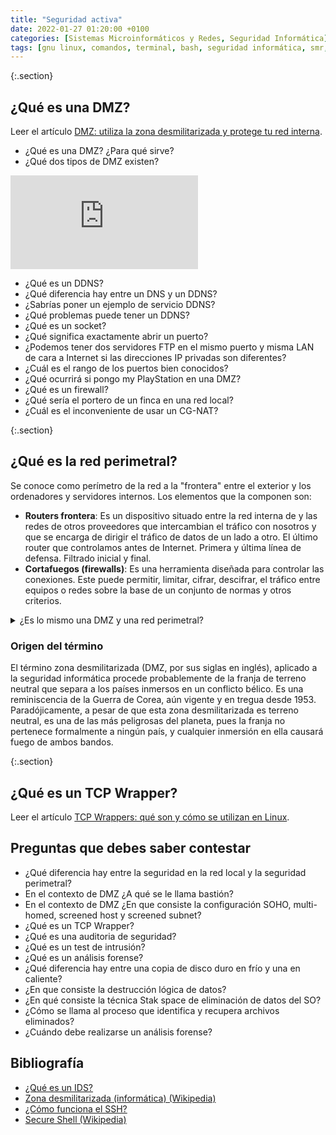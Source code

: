 ```yaml
---
title: "Seguridad activa"
date: 2022-01-27 01:20:00 +0100
categories: [Sistemas Microinformáticos y Redes, Seguridad Informática]
tags: [gnu linux, comandos, terminal, bash, seguridad informática, smr, seguridad activa, teoría, bios, grub, uefi, vpn, ssh, dmz, vlan, tcp wrapper, ids]
---
```


{:.section}
## ¿Qué es una DMZ?

Leer el artículo [DMZ: utiliza la zona desmilitarizada y protege tu red interna](https://www.ionos.es/digitalguide/servidores/seguridad/en-que-consiste-una-zona-desmilitarizada-dmz/).

- ¿Qué es una DMZ? ¿Para qué sirve?
- ¿Qué dos tipos de DMZ existen?

<iframe src="https://www.youtube.com/embed/8e2OY6ou3l0" title="YouTube video player" frameborder="0" allow="accelerometer; autoplay; clipboard-write; encrypted-media; gyroscope; picture-in-picture" allowfullscreen></iframe>

- ¿Qué es un DDNS?
- ¿Qué diferencia hay entre un DNS y un DDNS?
- ¿Sabrías poner un ejemplo de servicio DDNS?
- ¿Qué problemas puede tener un DDNS?
- ¿Qué es un socket?
- ¿Qué significa exactamente abrir un puerto?
- ¿Podemos tener dos servidores FTP en el mismo puerto y misma LAN de cara a Internet si las direcciones IP privadas son diferentes?
- ¿Cuál es el rango de los puertos bien conocidos?
- ¿Qué ocurrirá si pongo my PlayStation en una DMZ?
- ¿Qué es un firewall?
- ¿Qué sería el portero de un finca en una red local?
- ¿Cuál es el inconveniente de usar un CG-NAT?


{:.section}
## ¿Qué es la red perimetral?

Se conoce como perímetro de la red a la "frontera" entre el exterior y los ordenadores y servidores internos. Los elementos que la componen son:

- **Routers frontera**: Es un dispositivo situado entre la red interna de y las redes de otros proveedores que intercambian el tráfico con nosotros y que se encarga de dirigir el tráfico de datos de un lado a otro. El último router que controlamos antes de Internet. Primera y última línea de defensa. Filtrado inicial y final. 
- **Cortafuegos (firewalls)**: Es una herramienta diseñada para controlar las conexiones. Este puede permitir, limitar, cifrar, descifrar, el tráfico entre equipos o redes sobre la base de un conjunto de normas y otros criterios.

<details class="card mb-2">
  <summary class="card-header question">¿Es lo mismo una DMZ y una red perimetral?</summary>
  <div class="card-body" markdown="1">

No

  </div>
</details>

### Origen del término

El término zona desmilitarizada (DMZ, por sus siglas en inglés), aplicado a la seguridad informática procede probablemente de la franja de terreno neutral que separa a los países inmersos en un conflicto bélico. Es una reminiscencia de la Guerra de Corea, aún vigente y en tregua desde 1953. Paradójicamente, a pesar de que esta zona desmilitarizada es terreno neutral, es una de las más peligrosas del planeta, pues la franja no pertenece formalmente a ningún país, y cualquier inmersión en ella causará fuego de ambos bandos.

{:.section}
## ¿Qué es un TCP Wrapper?

Leer el artículo [TCP Wrappers: qué son y cómo se utilizan en Linux](https://juncotic.com/tcp-wrappers-se-utilizan-linux/).

## Preguntas que debes saber contestar

- ¿Qué diferencia hay entre la seguridad en la red local y la seguridad perimetral?
- En el contexto de DMZ ¿A qué se le llama bastión?
- En el contexto de DMZ ¿En que consiste la configuración SOHO, multi-homed, screened host y screened subnet?
- ¿Qué es un TCP Wrapper?
- ¿Qué es una auditoria de seguridad?
- ¿Qué es un test de intrusión?
- ¿Qué es un análisis forense?
- ¿Qué diferencia hay entre una copia de disco duro en frío y una en caliente?
- ¿En que consiste la destrucción lógica de datos?
- ¿En qué consiste la técnica Stak space de eliminación de datos del SO?
- ¿Cómo se llama al proceso que identifica y recupera archivos eliminados?
- ¿Cuándo debe realizarse un análisis forense?

## Bibliografía

- [¿Qué es un IDS?](https://www.clavei.es/blog/que-es-un-ids-o-intrusion-detection-system/)
- [Zona desmilitarizada (informática) (Wikipedia)](https://es.wikipedia.org/wiki/Zona_desmilitarizada_(inform%C3%A1tica))
- [¿Cómo funciona el SSH?](https://www.hostinger.es/tutoriales/que-es-ssh)
- [Secure Shell (Wikipedia)](https://es.wikipedia.org/wiki/Secure_Shell)